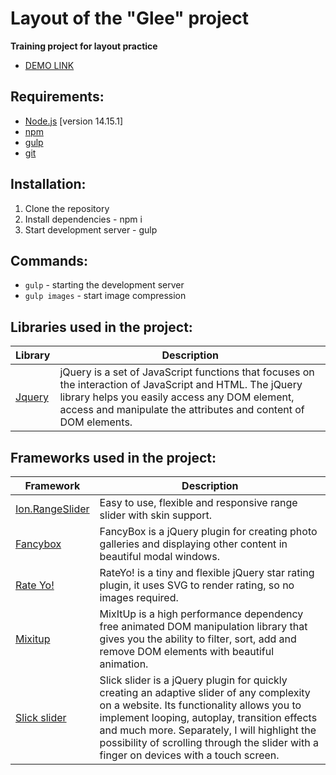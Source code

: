 # Layout of the "Glee" project

**Training project for layout practice**

- [DEMO LINK](https://ionshive.github.io/glee/)

## Requirements:
* [Node.js](https://nodejs.org/en/) [version 14.15.1] 
* [npm](https://www.npmjs.com/) 
* [gulp](https://gulpjs.com/)
* [git](https://git-scm.com/)

## Installation:
1. Clone the repository
2. Install dependencies - npm i
3. Start development server - gulp

## Commands:
* ```gulp``` - starting the development server
* ```gulp images``` - start image compression

 
## Libraries used in the project:
| Library | Description |
| ------ | ------ |
| [Jquery](https://jquery.com) | jQuery is a set of JavaScript functions that focuses on the interaction of JavaScript and HTML. The jQuery library helps you easily access any DOM element, access and manipulate the attributes and content of DOM elements. |

## Frameworks used in the project:
| Framework | Description |
| ------ | ------ |
| [Ion.RangeSlider](http://ionden.com/a/plugins/ion.rangeSlider/) | Easy to use, flexible and responsive range slider with skin support. |
| [Fancybox](https://fancyapps.com/) | FancyBox is a jQuery plugin for creating photo galleries and displaying other content in beautiful modal windows. |
| [Rate Yo!](https://rateyo.fundoocode.ninja) | RateYo! is a tiny and flexible jQuery star rating plugin, it uses SVG to render rating, so no images required. |
| [Mixitup](https://www.kunkalabs.com/mixitup/) | MixItUp is a high performance dependency free animated DOM manipulation library that gives you the ability to filter, sort, add and remove DOM elements with beautiful animation. |
| [Slick slider](https://kenwheeler.github.io/slick/) | Slick slider is a jQuery plugin for quickly creating an adaptive slider of any complexity on a website. Its functionality allows you to implement looping, autoplay, transition effects and much more. Separately, I will highlight the possibility of scrolling through the slider with a finger on devices with a touch screen. |
